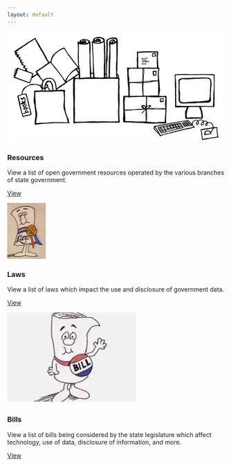 ```yaml
---
layout: default
---
```


  <div class="col-md-4 col-sm-6">
    <div class="thumbnail">
      <img src="images/resources.jpg" alt="#">
      <div class="caption">
        <h3>Resources</h3>
        <p>View a list of open government resources operated by the various branches of state government.</p>
        <p><a href="{{site.baseUrl}}/resources" class="btn btn-primary" role="button">View</a></p>
      </div>
    </div>
  </div>
  <div class="col-md-4 col-sm-6">
    <div class="thumbnail">
      <img src="images/law.jpg" alt="#">
      <div class="caption">
        <h3>Laws</h3>
        <p>View a list of laws which impact the use and disclosure of government data.</p>
        <p><a href="{{site.baseUrl}}/laws" class="btn btn-primary" role="button">View</a></p>
      </div>
    </div>
  </div>
  <div class="col-md-4 col-sm-6">
    <div class="thumbnail">
      <img src="images/bill.jpg" alt="#">
      <div class="caption">
        <h3>Bills</h3>
        <p>View a list of bills being considered by the state legislature which affect technology, use of data, disclosure of information, and more.</p>
        <p><a href="{{site.baseUrl}}/bills" class="btn btn-primary" role="button">View</a></p>
      </div>
    </div>
  </div>
